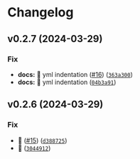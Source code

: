 # Changelog

<!--next-version-placeholder-->

## v0.2.7 (2024-03-29)

### Fix

* **docs:** :memo: yml indentation ([#16](https://github.com/p-gnd/template-python-project/issues/16)) ([`363a300`](https://github.com/p-gnd/template-python-project/commit/363a30079cc6fc5e068e65f13b195490b0a8054a))
* **docs:** :memo: yml indentation ([`04b3a91`](https://github.com/p-gnd/template-python-project/commit/04b3a91fdd8c3e8595575d9e207d0dc87aaa70b5))

## v0.2.6 (2024-03-29)

### Fix

* :memo: ([#15](https://github.com/p-gnd/template-python-project/issues/15)) ([`d388725`](https://github.com/p-gnd/template-python-project/commit/d388725660186c317d99acfe80ee485b1f4b6ec8))
* :memo: ([`3044912`](https://github.com/p-gnd/template-python-project/commit/3044912d36acf1f1612ccf1668c98f3f9184c0a6))
